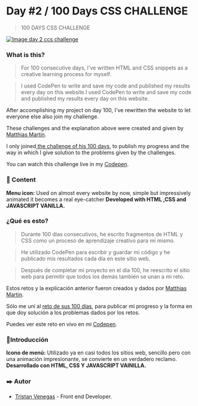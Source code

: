 # Day #2 / 100 Days CSS CHALLENGE
> 100 DAYS CSS CHALLENGE

[![Image day 2 ccs challenge](https://i.imgur.com/aOkdYL4.gif "Image day 2 ccs challenge")](https://i.imgur.com/aOkdYL4.gif "Image day 2 ccs challenge")

### What is this?
> For 100 consecutive days, I've written HTML and CSS snippets as a creative learning process for myself.

> I used CodePen to write and save my code and published my results every day on this website.I used CodePen to write and save my code and published my results every day on this website.
> 
After accomplishing my project on day 100, I've rewritten the website to let everyone else also join my challenge.

These challenges and the explanation above were created and given by [Matthias Martin](https://www.stichwort-m.de/ "Matthias Martin").

I only joined[ the challenge of his 100 days](https://100dayscss.com/how-to/ " the challenge of his 100 days"), to publish my progress and the way in which I give solution to the problems given by the challenges.

You can watch this challenge live in my [Codepen](https://codepen.io/TristanVenegas/pen/VwEavzP "Codepen").

### 📄 Content
**Menu icon:** Used on almost every website by now, simple but impressively animated it becomes a real eye-catcher
**Developed with HTML ,CSS and JAVASCRIPT VANILLA.**

### ¿Qué es esto?

> Durante 100 días consecutivos, he escrito fragmentos de HTML y CSS como un proceso de aprendizaje creativo para mí mismo.

> He utilizado CodePen para escribir y guardar mi código y he publicado mis resultados cada día en este sitio web.

> Después de completar mi proyecto en el día 100, he reescrito el sitio web para permitir que todos los demás también se unan a mi reto.

Estos retos y la explicación anterior fueron creados y dados por [Matthias Martin](https://www.stichwort-m.de/ "Matthias Martin").

Sólo me uní al [reto de sus 100 días](https://100dayscss.com/how-to/ "reto de sus 100 días"), para publicar mi progreso y la forma en que doy solución a los problemas dados por los retos.

Puedes ver este reto en vivo en mi [Codepen](https://codepen.io/TristanVenegas/pen/VwEavzP "Codepen").

###  📄Introducción
**Icono de menú:** Utilizado ya en casi todos los sitios web, sencillo pero con una animación impresionante, se convierte en un verdadero reclamo.
**Desarrollado con HTML, CSS Y JAVASCRIPT VAINILLA.**

### ✒️  Autor
- [Tristan Venegas](https://github.com/TG-VA "Tristan Venegas") - Front end Developer.
